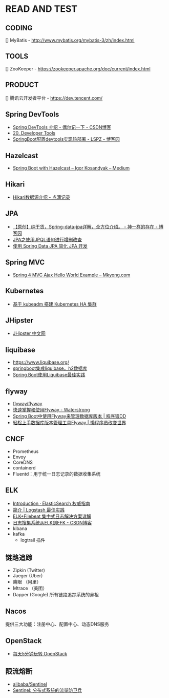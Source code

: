 # READ AND TEST

## CODING

[] MyBatis - http://www.mybatis.org/mybatis-3/zh/index.html

## TOOLS

[] ZooKeeper - https://zookeeper.apache.org/doc/current/index.html

## PRODUCT

[] 腾讯云开发者平台 - https://dev.tencent.com/

## Spring DevTools

* [Spring DevTools 介绍 - 偶尔记一下 - CSDN博客](https://blog.csdn.net/isea533/article/details/70495714)
* [20. Developer Tools](https://docs.spring.io/spring-boot/docs/current/reference/html/using-boot-devtools.html)
* [SpringBoot配置devtools实现热部署 - LSPZ - 博客园](https://www.cnblogs.com/lspz/p/6832358.html)

## Hazelcast

* [Spring Boot with Hazelcast – Igor Kosandyak – Medium](https://medium.com/@igorkosandyak/spring-boot-with-hazelcast-b04d13927745)

## Hikari

* [Hikari数据源介绍 - 点滴记录](https://izhong.me/index.php/archives/78/)

## JPA

* [【原创】纯干货，Spring-data-jpa详解，全方位介绍。 - 神一样的存在 - 博客园](https://www.cnblogs.com/dreamroute/p/5173896.html)
* [JPA之使用JPQL语句进行增删改查](https://www.jianshu.com/p/06beda1a0831)
* [使用 Spring Data JPA 简化 JPA 开发](https://www.ibm.com/developerworks/cn/opensource/os-cn-spring-jpa/index.html)

## Spring MVC

* [Spring 4 MVC Ajax Hello World Example – Mkyong.com](https://www.mkyong.com/spring-mvc/spring-4-mvc-ajax-hello-world-example/)

## Kubernetes

* [基于 kubeadm 搭建 Kubernetes HA 集群](https://github.com/zhangjiongdev/k8s/blob/master/k8shacluster.md)

## JHipster

* [JHipster 中文网](https://www.jhipster-cn.tech/)

## liquibase

* https://www.liquibase.org/
* [springboot集成liquibase，h2数据库](https://www.cnblogs.com/jin-zhe/p/8203890.html)
* [Spring Boot使用Liquibase最佳实践](https://segmentfault.com/a/1190000016641122)

## flyway

* [flyway/flyway](https://github.com/flyway/flyway)
* [快速掌握和使用Flyway - Waterstrong](https://blog.waterstrong.me/flyway-in-practice/)
* [Spring Boot中使用Flyway来管理数据库版本 | 程序猿DD](http://blog.didispace.com/spring-boot-flyway-db-version/)
* [轻松上手数据库版本管理工具Flyway | 懒程序员改变世界](http://qinghua.github.io/flyway/)

## CNCF

  * Prometheus
  * Envoy
  * CoreDNS
  * containerd
  * Fluentd：用于统一日志记录的数据收集系统

## ELK

* [Introduction · ElasticSearch 权威指南](https://fuxiaopang.gitbooks.io/learnelasticsearch/)
* [简介 | Logstash 最佳实践](https://doc.yonyoucloud.com/doc/logstash-best-practice-cn/index.html)
* [ELK+Filebeat 集中式日志解决方案详解](https://www.ibm.com/developerworks/cn/opensource/os-cn-elk-filebeat/index.html)
* [日志搜集系统从ELK到EFK - CSDN博客](https://blog.csdn.net/mawming/article/details/78344939)
* kibana
* kafka
  * logtrail 插件

## 链路追踪

  * Zipkin (Twitter)
  * Jaeger (Uber)
  * 鹰眼 （阿里）
  * Mtrace （美团）
  * Dapper (Google) 所有链路追踪系统的鼻祖

## Nacos 

提供三大功能：注册中心、配置中心、动态DNS服务

## OpenStack

* [每天5分钟玩转 OpenStack](https://www.ibm.com/developerworks/community/blogs/132cfa78-44b0-4376-85d0-d3096cd30d3f?sortby=0&order=asc&maxresults=15&page=0&lang=en)

## 限流熔断

* [alibaba/Sentinel](https://github.com/alibaba/Sentinel)
* [Sentinel: 分布式系统的流量防卫兵](https://github.com/alibaba/Sentinel/wiki/%E4%BB%8B%E7%BB%8D)
